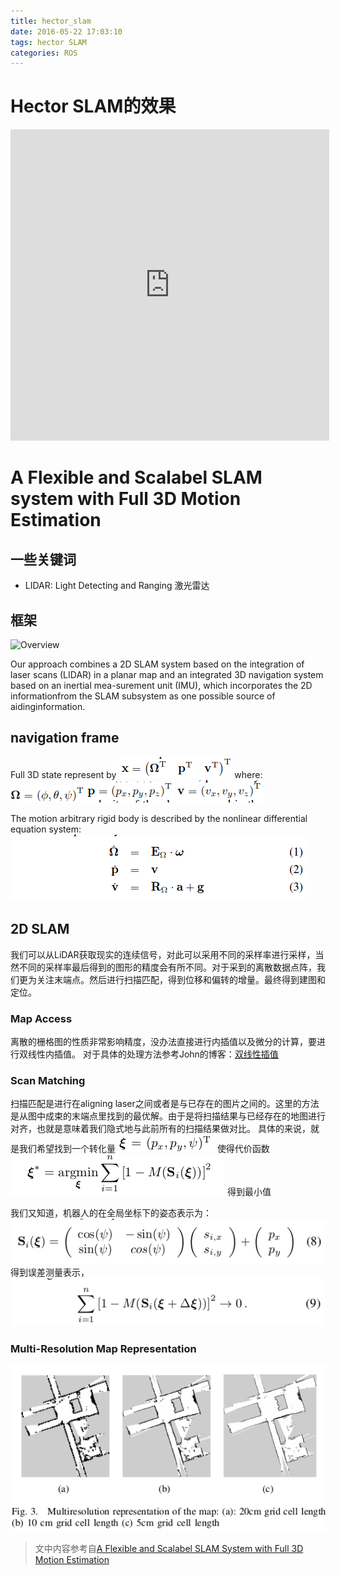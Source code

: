 ```yaml
---
title: hector_slam
date: 2016-05-22 17:03:10
tags: hector SLAM 
categories: ROS
---
```


# Hector SLAM的效果
<iframe height=498 width=510 src="http://player.youku.com/embed/XMTU3ODMxNTgxNg==" frameborder=0 allowfullscreen></iframe>

# A Flexible and Scalabel SLAM system with Full 3D Motion Estimation
<!--more-->

## 一些关键词
- LIDAR: Light Detecting and Ranging 激光雷达

## 框架
![Overview](hector_slam/overview.png)

Our approach combines a 2D SLAM system based on the integration of laser scans (LIDAR) in a planar map and an integrated 3D navigation system based on an inertial mea-surement unit (IMU), which incorporates the 2D informationfrom the SLAM subsystem as one possible source of aidinginformation.

## navigation frame
Full 3D state represent by
![3D state](hector-slam/navigation_fram.png)
where:
![](hector-slam/omiga.png)
![](hector-slam/pi.png)
![](hector-slam/vi.png)

The motion arbitrary rigid body is described by the nonlinear differential equation system:
![](hector-slam/update_equation.png)

## 2D SLAM
我们可以从LiDAR获取现实的连续信号，对此可以采用不同的采样率进行采样，当然不同的采样率最后得到的图形的精度会有所不同。对于采到的离散数据点阵，我们更为关注末端点。然后进行扫描匹配，得到位移和偏转的增量。最终得到建图和定位。
### Map Access
离散的栅格图的性质非常影响精度，没办法直接进行内插值以及微分的计算，要进行双线性内插值。
对于具体的处理方法参考John的博客：[双线性插值](http://m.blog.csdn.net/article/details?id=51512090)

### Scan Matching
扫描匹配是进行在aligning laser之间或者是与已存在的图片之间的。这里的方法是从图中成束的末端点里找到的最优解。由于是将扫描结果与已经存在的地图进行对齐，也就是意味着我们隐式地与此前所有的扫描结果做对比。
具体的来说，就是我们希望找到一个转化量
![rigid transformation](hector-slam/rt.png)
使得代价函数
![](hector-slam/dj.png)
得到最小值

我们又知道，机器人的在全局坐标下的姿态表示为：
![pose in world coordinate](hector-slam/wc.png)
得到误差测量表示，
![](hector-slam/em.png)

### Multi-Resolution Map Representation
![multi-resolution](hector-slam/m.png)

> 文中内容参考自[A Flexible and Scalabel SLAM System with Full 3D Motion Estimation](http://www.sim.tu-darmstadt.de/publ/download/2011_SSRR_KohlbrecherMeyerStrykKlingauf_Flexible_SLAM_System.pdf)

